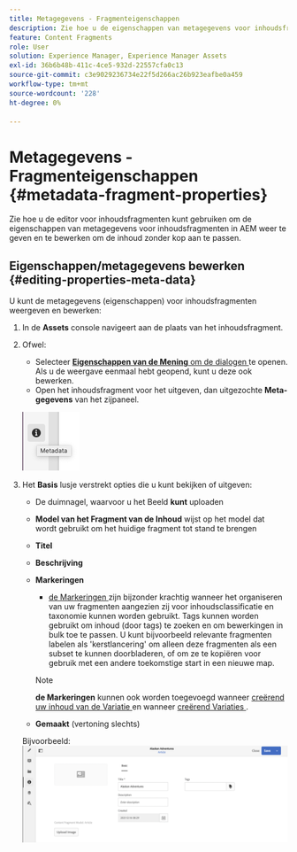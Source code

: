 ```yaml
---
title: Metagegevens - Fragmenteigenschappen
description: Zie hoe u de eigenschappen van metagegevens voor inhoudsfragmenten in AEM kunt weergeven en bewerken om de inhoud zonder kop aan te passen.
feature: Content Fragments
role: User
solution: Experience Manager, Experience Manager Assets
exl-id: 36b6b48b-411c-4ce5-932d-22557cfa0c13
source-git-commit: c3e9029236734e22f5d266ac26b923eafbe0a459
workflow-type: tm+mt
source-wordcount: '228'
ht-degree: 0%

---
```


# Metagegevens - Fragmenteigenschappen {#metadata-fragment-properties}

Zie hoe u de editor voor inhoudsfragmenten kunt gebruiken om de eigenschappen van metagegevens voor inhoudsfragmenten in AEM weer te geven en te bewerken om de inhoud zonder kop aan te passen.

## Eigenschappen/metagegevens bewerken {#editing-properties-meta-data}

U kunt de metagegevens (eigenschappen) voor inhoudsfragmenten weergeven en bewerken:

1. In de **Assets** console navigeert aan de plaats van het inhoudsfragment.
2. Ofwel:

   * Selecteer [**Eigenschappen van de Mening** om de dialogen ](/help/assets/manage-assets.md#editing-properties) te openen. Als u de weergave eenmaal hebt geopend, kunt u deze ook bewerken.
   * Open het inhoudsfragment voor het uitgeven, dan uitgezochte **Meta-gegevens** van het zijpaneel.

   ![ meta-gegevens ](assets/cfm-metadata-01.png)

3. Het **Basis** lusje verstrekt opties die u kunt bekijken of uitgeven:

   * De duimnagel, waarvoor u het Beeld **kunt** uploaden
   * **Model van het Fragment van de Inhoud** wijst op het model dat wordt gebruikt om het huidige fragment tot stand te brengen
   * **Titel**
   * **Beschrijving**
   * **Markeringen**
      * [ de Markeringen ](/help/sites-authoring/tags.md) zijn bijzonder krachtig wanneer het organiseren van uw fragmenten aangezien zij voor inhoudsclassificatie en taxonomie kunnen worden gebruikt. Tags kunnen worden gebruikt om inhoud (door tags) te zoeken en om bewerkingen in bulk toe te passen.
U kunt bijvoorbeeld relevante fragmenten labelen als &#39;kerstlancering&#39; om alleen deze fragmenten als een subset te kunnen doorbladeren, of om ze te kopiëren voor gebruik met een andere toekomstige start in een nieuwe map.

     >[!NOTE]
     >
     >**de Markeringen** kunnen ook worden toegevoegd wanneer [ creërend uw inhoud van de Variatie ](/help/assets/content-fragments/content-fragments-variations.md#authoring-your-content) en wanneer [ creërend Variaties ](/help/assets/content-fragments/content-fragments-variations.md#creating-a-variation).

   * **Gemaakt** (vertoning slechts)

   Bijvoorbeeld:
   ![ meta-gegevens ](assets/cfm-metadata-02.png)
